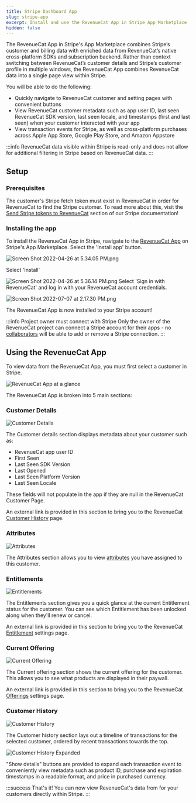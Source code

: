 ```yaml
---
title: Stripe Dashboard App
slug: stripe-app
excerpt: Install and use the RevenueCat App in Stripe App Marketplace
hidden: false
---
```


The RevenueCat App in Stripe's App Marketplace combines Stripe’s customer and billing data with enriched data from RevenueCat’s native cross-platform SDKs and subscription backend. Rather than context switching between RevenueCat’s customer details and Stripe’s customer profile in multiple windows, the RevenueCat App combines RevenueCat data into a single page view within Stripe.

You will be able to do the following:

- Quickly navigate to RevenueCat customer and setting pages with convenient buttons
- View RevenueCat customer metadata such as app user ID, last seen RevenueCat SDK version, last seen locale, and timestamps (first and last seen) when your customer interacted with your app
- View transaction events for Stripe, as well as cross-platform purchases across Apple App Store, Google Play Store, and Amazon Appstore

:::info
RevenueCat data visible within Stripe is read-only and does not allow for additional filtering in Stripe based on RevenueCat data.
:::

## Setup

### Prerequisites

The customer's Stripe fetch token must exist in RevenueCat in order for RevenueCat to find the Stripe customer. To read more about this, visit the [Send Stripe tokens to RevenueCat](/web/stripe#5-send-stripe-tokens-to-revenuecat) section of our Stripe documentation!

### Installing the app

To install the RevenueCat App in Stripe, navigate to the [RevenueCat App](https://marketplace.stripe.com/apps/revenuecat) on Stripe's App Marketplace. Select the 'Install app' button.

![Screen Shot 2022-04-26 at 5.34.05 PM.png](/images/4a68982-Screen_Shot_2022-04-26_at_5.34.05_PM_bb447390fba0c22686a624dd8d54d147.png)

Select 'Install'

![](/images/93f135c-Screen_Shot_2022-04-26_at_5.36.14_PM_e90b5b5f9ad8b4d9880a8cd3a3e9f243.png "Screen Shot 2022-04-26 at 5.36.14 PM.png")
Select 'Sign in with RevenueCat' and log in with your RevenueCat account credentials.

![](/images/8a5b7a8-Screen_Shot_2022-07-07_at_2.17.30_PM_b7557aa0d89b0b0e16727d136ba1b950.png "Screen Shot 2022-07-07 at 2.17.30 PM.png")

The RevenueCat App is now installed to your Stripe account!

:::info Project owner must connect with Stripe
Only the owner of the RevenueCat project can connect a Stripe account for their apps - no [collaborators](/welcome/projects/collaborators) will be able to add or remove a Stripe connection.
:::

## Using the RevenueCat App

To view data from the RevenueCat App, you must first select a customer in Stripe.

![RevenueCat App at a glance](/images/cf7a34b-0.1.5_609cea14c8480cd32d8023acfcf3f259.png)

The RevenueCat App is broken into 5 main sections:

### Customer Details

![Customer Details](/images/979583c-0.1.5_ba86664c8e5fad165ede12b3d9e05772.png)

The Customer details section displays metadata about your customer such as:

- RevenueCat app user ID
- First Seen
- Last Seen SDK Version
- Last Opened
- Last Seen Platform Version
- Last Seen Locale

These fields will not populate in the app if they are null in the RevenueCat Customer Page.

An external link is provided in this section to bring you to the RevenueCat [Customer History](/dashboard-and-metrics/customers-group/customer-history) page.

### Attributes

![Attributes](/images/7456cc9-0.1.5_0b72dd0786b62bfaa77f43e09c99dd3f.png "Attributes")

The Attributes section allows you to view [attributes](/customers/customer-attributes) you have assigned to this customer.

### Entitlements

![Entitlements](/images/3d47025-0.1.5_fd92f328d3e78a895c9394850fca087c.png "Entitlements")

The Entitlements section gives you a quick glance at the current Entitlement status for the customer. You can see which Entitlement has been unlocked along when they'll renew or cancel.

An external link is provided in this section to bring you to the RevenueCat [Entitlement](/getting-started/entitlements#entitlements) settings page.

### Current Offering

![Current Offering](/images/2b11324-0.1.5_069ddcf4d89461796d3eae95a4f1e4c8.png "Current Offering")

The Current offering section shows the current offering for the customer. This allows you to see what products are displayed in their paywall.

An external link is provided in this section to bring you to the RevenueCat [Offerings](/getting-started/entitlements#offerings) settings page.

### Customer History

![Customer History](/images/ec7cf2b-Screen_Shot_2022-07-07_at_9.37.59_AM_7038a18f55148668c83efaf96783b489.png "Screen Shot 2022-07-07 at 9.37.59 AM.png")

The Customer history section lays out a timeline of transactions for the selected customer, ordered by recent transactions towards the top.

![Customer History Expanded](/images/6a9c463-Screen_Shot_2022-07-07_at_9.45.24_AM_63b4d811132a21e25ddd1331b51eb1a0.png "Screen Shot 2022-07-07 at 9.45.24 AM.png")

"Show details" buttons are provided to expand each transaction event to conveniently view metadata such as product ID, purchase and expiration timestamps in a readable format, and price in purchased currency.

:::success That's it!
You can now view RevenueCat's data from for your customers directly within Stripe.
:::
